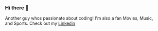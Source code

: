 ### Hi there 👋


Another guy whos passionate about coding! I'm also a fan Movies, Music, and Sports. 
Check out my [Linkedin](https://www.linkedin.com/in/genard-tejano/)


